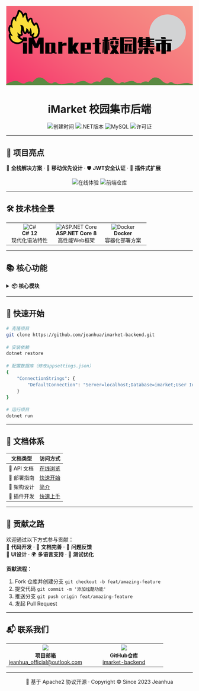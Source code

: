 <center>

![logo](./LOGO.png)

# iMarket 校园集市后端  

<div align="center">
  <img src="https://img.shields.io/github/created-at/jeanhua/imarket-backend?color=00CC99&style=flat-square" alt="创建时间">
  <img src="https://img.shields.io/badge/.NET%208-512BD4?logo=.net&logoColor=white&style=flat-square" alt=".NET版本">
  <img src="https://img.shields.io/badge/MySQL-4479A1?logo=mysql&logoColor=white&style=flat-square" alt="MySQL">
  <img src="https://img.shields.io/github/license/jeanhua/imarket-backend?color=blue&style=flat-square" alt="许可证">
</div>

</center>

---

## 🌟 项目亮点

🚀 **全栈解决方案** · 📱 **移动优先设计** · 🛡️ **JWT安全认证**  · 🔌 **插件式扩展** 

<div align="center">
  <img src="https://img.shields.io/badge/🚀_在线体验-00B4D8?style=for-the-badge)](https://imarket.jeanhua.cn" alt="在线体验">
  <img src="https://img.shields.io/badge/💻_前端仓库-6E5494?style=for-the-badge)](https://github.com/jeanhua/imarket-page" alt="前端仓库">
</div>

---

## 🛠️ 技术栈全景

<table>
  <tr>
    <td width="33%">
      <div align="center">
        <img src="https://cdn.worldvectorlogo.com/logos/c--4.svg" width="60" alt="C#">
        <br><strong>C# 12</strong>
        <br>现代化语法特性
      </div>
    </td>
    <td width="33%">
      <div align="center">
        <img src="https://avatars.githubusercontent.com/u/9141961?s=200&v=4" width="60" alt="ASP.NET Core">
        <br><strong>ASP.NET Core 8</strong>
        <br>高性能Web框架
      </div>
    </td>
    <td width="33%">
      <div align="center">
        <img src="https://www.vectorlogo.zone/logos/docker/docker-icon.svg" width="60" alt="Docker">
        <br><strong>Docker</strong>
        <br>容器化部署方案
      </div>
    </td>
  </tr>
</table>



---

## 📚 核心功能

<details>
<summary><strong>📦 核心模块</strong></summary>
• **用户系统** 👥  
  ✅ 实名认证 · ✅ 角色权限管理

• **内容管理** 📝  
  🔍 帖子搜索 · 🏷️ 帖子分类 · 🔞 敏感词过滤

• **用户模块** 💰  
  🛒 收藏夹 · 💬 私信系统

</details>

---

## 🚀 快速开始

```bash
# 克隆项目
git clone https://github.com/jeanhua/imarket-backend.git

# 安装依赖
dotnet restore

# 配置数据库（修改appsettings.json）
{
    "ConnectionStrings": {
        "DefaultConnection": "Server=localhost;Database=imarket;User Id=imarket_root;Password=your_password;"
    }
}

# 运行项目
dotnet run
```

---

## 📄 文档体系

| 文档类型   | 访问方式                                                     |
| ---------- | ------------------------------------------------------------ |
| 📘 API 文档 | [在线浏览](https://jeanhuas-organization.gitbook.io/imarket) |
| 📗 部署指南 | [快速开始](https://jeanhuas-organization.gitbook.io/imarket/getting-started/quickstart) |
| 📙 架构设计 | [简介](https://jeanhuas-organization.gitbook.io/imarket/introduce-jian-jie) |
| 📒 插件开发 | [快速上手](https://jeanhuas-organization.gitbook.io/imarket/plugin/start-kuai-su-shang-shou) |

---

## 🤝 贡献之路

欢迎通过以下方式参与贡献：  
🔧 **代码开发** · 📝 **文档完善** · 🐛 **问题反馈**  
🎨 **UI设计** · 🌍 **多语言支持** · 🧪 **测试优化**

**贡献流程**：
1. Fork 仓库并创建分支 `git checkout -b feat/amazing-feature`
2. 提交代码 `git commit -m '添加炫酷功能'`
3. 推送分支 `git push origin feat/amazing-feature`
4. 发起 Pull Request

---

## 📬 联系我们

<table>
  <tr>
    <td width="50%">
      <div align="center">
        <img src="https://cdn-icons-png.flaticon.com/512/732/732200.png" width="30">
        <br>
        <strong>项目邮箱</strong>
        <br>
        <a href="mailto:jeanhua_official@outlook.com">jeanhua_official@outlook.com</a>
      </div>
    </td>
    <td width="50%">
      <div align="center">
        <img src="https://cdn-icons-png.flaticon.com/512/25/25231.png" width="30">
        <br>
        <strong>GitHub仓库</strong>
        <br>
        <a href="https://github.com/jeanhua/imarket-backend">imarket-backend</a>
      </div>
    </td>
  </tr>
</table>

---

<div align="center">
  📜 基于 Apache2 协议开源 · Copyright © Since 2023 Jeanhua
</div>

